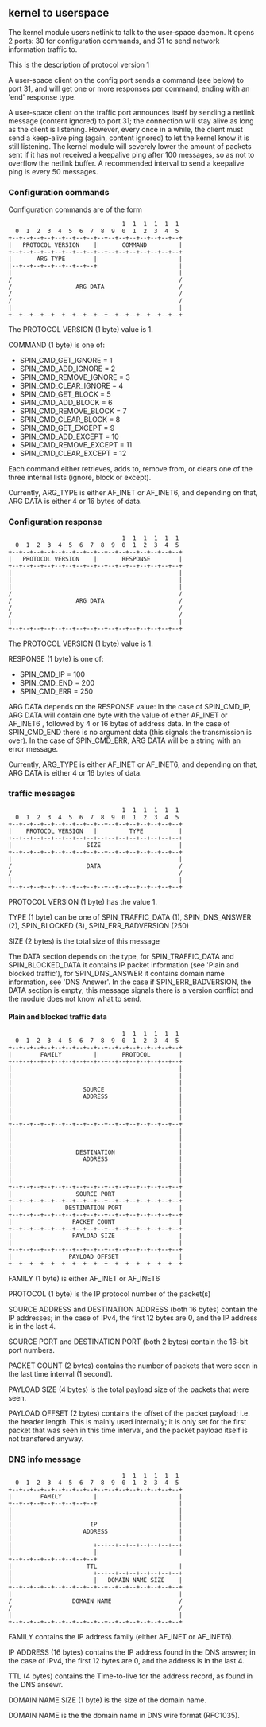 ## kernel to userspace

The kernel module users netlink to talk to the user-space daemon. It
opens 2 ports: 30 for configuration commands, and 31 to send network
information traffic to.

This is the description of protocol version 1

A user-space client on the config port sends a command (see below) to
port 31, and will get one or more responses per command, ending with an
'end' response type.

A user-space client on the traffic port announces itself by sending a
netlink message (content ignored) to port 31; the connection will stay
alive as long as the client is listening. However, every once in a
while, the client must send a keep-alive ping (again, content ignored)
to let the kernel know it is still listening. The kernel module will
severely lower the amount of packets sent if it has not received a
keepalive ping after 100 messages, so as not to overflow the netlink
buffer. A recommended interval to send a keepalive ping is every 50
messages.



### Configuration commands

Configuration commands are of the form


                                    1  1  1  1  1  1
      0  1  2  3  4  5  6  7  8  9  0  1  2  3  4  5
    +--+--+--+--+--+--+--+--+--+--+--+--+--+--+--+--+
    |   PROTOCOL VERSION    |       COMMAND         |
    +--+--+--+--+--+--+--+--+--+--+--+--+--+--+--+--+
    |       ARG TYPE        |                       |
    |--+--+--+--+--+--+--+--+                       |
    |                                               |
    /                                               /
    /                  ARG DATA                     /
    /                                               /
    /                                               /
    |                                               |
    +--+--+--+--+--+--+--+--+--+--+--+--+--+--+--+--+

The PROTOCOL VERSION (1 byte) value is 1.

COMMAND (1 byte) is one of:

* SPIN_CMD_GET_IGNORE = 1
* SPIN_CMD_ADD_IGNORE = 2
* SPIN_CMD_REMOVE_IGNORE = 3
* SPIN_CMD_CLEAR_IGNORE = 4
* SPIN_CMD_GET_BLOCK = 5
* SPIN_CMD_ADD_BLOCK = 6
* SPIN_CMD_REMOVE_BLOCK = 7
* SPIN_CMD_CLEAR_BLOCK = 8
* SPIN_CMD_GET_EXCEPT = 9
* SPIN_CMD_ADD_EXCEPT = 10
* SPIN_CMD_REMOVE_EXCEPT = 11
* SPIN_CMD_CLEAR_EXCEPT = 12

Each command either retrieves, adds to, remove from, or clears one of
the three internal lists (ignore, block or except).

Currently, ARG_TYPE is either AF_INET or AF_INET6, and depending on
that, ARG DATA is either 4 or 16 bytes of data.


### Configuration response

                                    1  1  1  1  1  1
      0  1  2  3  4  5  6  7  8  9  0  1  2  3  4  5
    +--+--+--+--+--+--+--+--+--+--+--+--+--+--+--+--+
    |   PROTOCOL VERSION    |       RESPONSE        |
    +--+--+--+--+--+--+--+--+--+--+--+--+--+--+--+--+
    |                                               |
    |                                               |
    |                                               |
    /                                               /
    /                  ARG DATA                     /
    /                                               /
    /                                               /
    |                                               |
    +--+--+--+--+--+--+--+--+--+--+--+--+--+--+--+--+

The PROTOCOL VERSION (1 byte) value is 1.

RESPONSE (1 byte) is one of:

* SPIN_CMD_IP = 100
* SPIN_CMD_END = 200
* SPIN_CMD_ERR = 250

ARG DATA depends on the RESPONSE value:
In the case of SPIN_CMD_IP, ARG DATA will contain one byte with the value of either AF_INET or AF_INET6 , followed by 4 or 16 bytes of address data.
In the case of SPIN_CMD_END there is no argument data (this signals the transmission is over).
In the case of SPIN_CMD_ERR, ARG DATA will be a string with an error message.

Currently, ARG_TYPE is either AF_INET or AF_INET6, and depending on
that, ARG DATA is either 4 or 16 bytes of data.

### traffic messages

                                    1  1  1  1  1  1
      0  1  2  3  4  5  6  7  8  9  0  1  2  3  4  5
    +--+--+--+--+--+--+--+--+--+--+--+--+--+--+--+--+
    |    PROTOCOL VERSION   |         TYPE          |
    +--+--+--+--+--+--+--+--+--+--+--+--+--+--+--+--+
    |                     SIZE                      |
    +--+--+--+--+--+--+--+--+--+--+--+--+--+--+--+--+
    |                                               |
    /                     DATA                      /
    /                                               /
    |                                               |
    +--+--+--+--+--+--+--+--+--+--+--+--+--+--+--+--+

PROTOCOL VERSION (1 byte) has the value 1.

TYPE (1 byte) can be one of SPIN_TRAFFIC_DATA (1), SPIN_DNS_ANSWER (2),
SPIN_BLOCKED (3), SPIN_ERR_BADVERSION (250)

SIZE (2 bytes) is the total size of this message

The DATA section depends on the type, for SPIN_TRAFFIC_DATA and
SPIN_BLOCKED_DATA it contains IP packet information (see 'Plain and
blocked traffic'), for SPIN_DNS_ANSWER it contains domain name
information, see 'DNS Answer'. In the case if SPIN_ERR_BADVERSION, the
DATA section is empty; this message signals there is a version conflict
and the module does not know what to send.


#### Plain and blocked traffic data

                                    1  1  1  1  1  1
      0  1  2  3  4  5  6  7  8  9  0  1  2  3  4  5
    +--+--+--+--+--+--+--+--+--+--+--+--+--+--+--+--+
    |        FAMILY         |       PROTOCOL        |
    +--+--+--+--+--+--+--+--+--+--+--+--+--+--+--+--+
    |                                               |
    |                                               |
    |                                               |
    |                    SOURCE                     |
    |                    ADDRESS                    |
    |                                               |
    |                                               |
    |                                               |
    +--+--+--+--+--+--+--+--+--+--+--+--+--+--+--+--+
    |                                               |
    |                                               |
    |                                               |
    |                  DESTINATION                  |
    |                    ADDRESS                    |
    |                                               |
    |                                               |
    |                                               |
    +--+--+--+--+--+--+--+--+--+--+--+--+--+--+--+--+
    |                  SOURCE PORT                  |
    +--+--+--+--+--+--+--+--+--+--+--+--+--+--+--+--+
    |               DESTINATION PORT                |
    +--+--+--+--+--+--+--+--+--+--+--+--+--+--+--+--+
    |                 PACKET COUNT                  |
    +--+--+--+--+--+--+--+--+--+--+--+--+--+--+--+--+
    |                 PAYLOAD SIZE                  |
    |                                               |
    +--+--+--+--+--+--+--+--+--+--+--+--+--+--+--+--+
    |                PAYLOAD OFFSET                 |
    +--+--+--+--+--+--+--+--+--+--+--+--+--+--+--+--+

FAMILY (1 byte) is either AF_INET or AF_INET6

PROTOCOL (1 byte) is the IP protocol number of the packet(s)

SOURCE ADDRESS and DESTINATION ADDRESS (both 16 bytes) contain the IP
addresses; in the case of IPv4, the first 12 bytes are 0, and the IP
address is in the last 4.

SOURCE PORT and DESTINATION PORT (both 2 bytes) contain the 16-bit port
numbers.

PACKET COUNT (2 bytes) contains the number of packets that were seen in
the last time interval (1 second).

PAYLOAD SIZE (4 bytes) is the total payload size of the packets that
were seen.

PAYLOAD OFFSET (2 bytes) contains the offset of the packet payload;
i.e. the header length. This is mainly used internally; it is only set
for the first packet that was seen in this time interval, and the
packet payload itself is not transfered anyway.

### DNS info message

                                    1  1  1  1  1  1
      0  1  2  3  4  5  6  7  8  9  0  1  2  3  4  5
    +--+--+--+--+--+--+--+--+--+--+--+--+--+--+--+--+
    |        FAMILY         |                       |
    +--+--+--+--+--+--+--+--+                       |
    |                                               |
    |                                               |
    |                      IP                       |
    |                    ADDRESS                    |
    |                                               |
    |                       +--+--+--+--+--+--+--+--+
    |                       |                       |
    +--+--+--+--+--+--+--+--+
    |                     TTL                       |
    |                       +--+--+--+--+--+--+--+--+
    |                       |   DOMAIN NAME SIZE    |
    +--+--+--+--+--+--+--+--+--+--+--+--+--+--+--+--+
    |                                               |
    /                 DOMAIN NAME                   /
    /                                               /
    |                                               |
    +--+--+--+--+--+--+--+--+--+--+--+--+--+--+--+--+

FAMILY contains the IP address family (either AF_INET or AF_INET6).

IP ADDRESS (16 bytes) contains the IP address found in the DNS answer;
in the case of IPv4, the first 12 bytes are 0, and the address is in
the last 4.

TTL (4 bytes) contains the Time-to-live for the address record, as found
in the DNS ansewr.

DOMAIN NAME SIZE (1 byte) is the size of the domain name.

DOMAIN NAME is the the domain name in DNS wire format (RFC1035).
